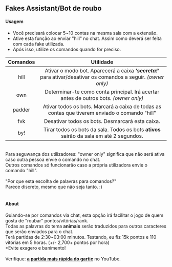 ## Fakes Assistant/Bot de roubo

#### Usagem
- Você precisará colocar 5~10 contas na mesma sala com a extensão.
- Ative esta função ao enviar "hill" no chat. Assim como deverá ser feita com cada fake utilizada.
- Após isso, utilize os comandos quando for preciso.

| Comandos | Utilidade |
| :---: | :---: |
| hill | Ativar o modo bot. Aparecerá a caixa ***'secreta!'*** para ativar/desativar os comandos a seguir. _(owner only)_ |
| own | Determinar-te como conta principal. Irá acertar antes de outros bots. _(owner only)_|
| padder| Ativar todos os bots. Marcará a caixa de todas as contas que tiverem enviado o comando "hill" |
| fvk| Desativar todos os bots. Desmarcará esta caixa. |
| by!| Tirar todos os bots da sala. Todos os bots **ativos** sairão da sala em até 2 segundos. |
<br>
Para seguwança dos utilizadores: "owner only" significa que não será ativa caso outra pessoa envie o comando no chat.<br>
Outros comandos só funcionarão caso a própria utilizadora envie o comando "hill".<br>
<br>
"Por que esta escolha de palavras para comandos?"<br>
Parece discreto, mesmo que não seja tanto. :)
<br>
<br>

#### About
Guiando-se por comandos via chat, esta opção irá facilitar o jogo de quem gosta de "roubar" pontos/vitórias/rank.<br>
Todas as palavras do tema **animais** serão traduzidos para outros caracteres que serão enviados para o chat.<br>
Terá partidas de 2:30~03:00 minutos. Testando, eu fiz 15k pontos e 110 vitórias em 5 horas. (+/- 2,700+ pontos por hora)<br>
\*Evite exagero e banimento!
<br>
<br>
Verifique: **[a partida mais rápida do gartic](https://youtu.be/lgA8M7iCRqQ)** no YouTube.
<br>
